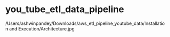 # you_tube_etl_data_pipeline


/Users/ashwinpandey/Downloads/aws_etl_pipeline_youtube_data/Installation and Execution/Architecture.jpg
